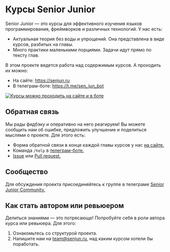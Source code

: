 # Курсы Senior Junior

Senior Junior — это курсы для эффективного изучения языков программирования, фреймворков и различных технологий. У нас есть:
- Актуальная теория без воды и упрощений. Она представлена в виде курсов, разбитых на главы.
- Много практики маленькими порциями. Задачи идут прямо по тексту глав.

В этом проекте ведется работа над содержимым курсов. А проходить их можно:
- На сайте: https://senjun.ru
- В телеграм-боте: https://t.me/sen_jun_bot

[![Курсы можно проходить на сайте и в боте](https://github.com/senjun-team/senjun-courses/blob/readme/about/site_senjun_ru_and_tg_bot.png)](https://github.com/senjun-team/senjun-courses)

## Обратная связь

Мы рады фидбэку и оперативно на него реагируем! Вы можете сообщить нам об ошибке, предложить улучшение и поделиться мыслями о проекте. Для этого есть:
- Форма обратной связи в конце каждой главы курсов у нас [на сайте.](https://senjun.ru/courses/)
- Команда `/help` в [телеграм-боте.](https://t.me/sen_jun_bot)
- [Issue](https://github.com/senjun-team/senjun-courses/issues) или [Pull request.](https://github.com/senjun-team/senjun-courses/pulls)

## Сообщество

Для обсуждения проекта присоединяйтесь к группе в телеграме [Senior Junior Community.](https://t.me/senjun_feedback)

## Как стать автором или ревьюером

Делиться знаниями — это потрясающе! Попробуйте себя в роли автора курса или ревьюера. Для этого:
1. Ознакомьтесь со структурой проекта.
2. Напишите нам на team@senjun.ru, над каким курсом хотели бы поработать.

